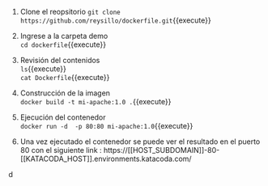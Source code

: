 
1. Clone el reopsitorio
`git clone https://github.com/reysillo/dockerfile.git`{{execute}}  


2. Ingrese a la carpeta demo  
`cd dockerfile`{{execute}}  

3. Revisión del contenidos  
`ls`{{execute}}    
`cat Dockerfile`{{execute}}  

4. Construcción  de la imagen  
`docker build -t mi-apache:1.0 .`{{execute}}  

5. Ejecución del contenedor  
`docker run -d  -p 80:80 mi-apache:1.0`{{execute}}  

6. Una vez ejecutado el contenedor se puede ver el resultado en el puerto 80 con el siguiente link : https://[[HOST_SUBDOMAIN]]-80-[[KATACODA_HOST]].environments.katacoda.com/  


d

